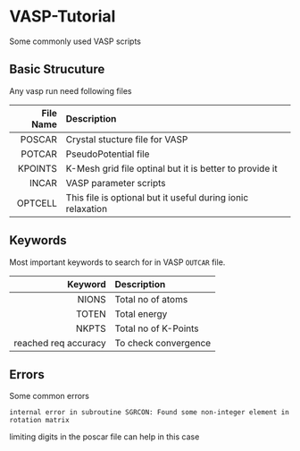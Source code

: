 # VASP-Tutorial

Some commonly used VASP scripts

## Basic Strucuture

Any vasp run need following files

| File Name | Description |
| ---: | :--- |
| POSCAR | Crystal stucture file for VASP |
| POTCAR | PseudoPotential file |
| KPOINTS | K-Mesh grid file optinal but it is better to provide it |
| INCAR | VASP parameter scripts |
| OPTCELL | This file is optional but it useful during ionic relaxation |


## Keywords

Most important keywords to search for in VASP `OUTCAR` file.

|Keyword|Description|
|---:|:---|
|NIONS|Total no of atoms|
|TOTEN|Total energy|
|NKPTS|Total no of K-Points|
|reached req accuracy | To check convergence | 

## Errors

Some common errors 

```
internal error in subroutine SGRCON: Found some non-integer element in rotation matrix
```

limiting digits in the poscar file can help in this case
